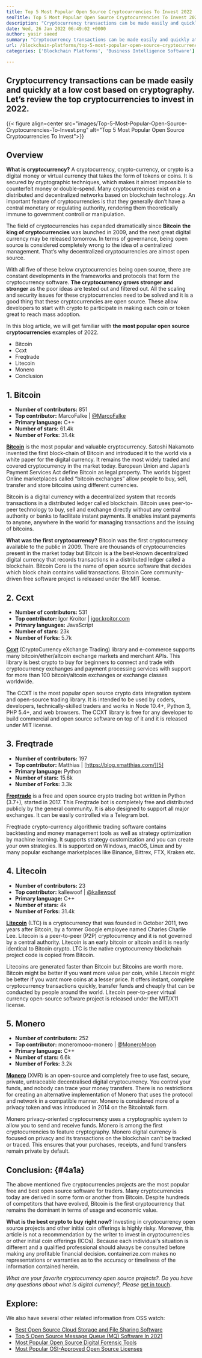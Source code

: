 ```yaml
---
title: Top 5 Most Popular Open Source Cryptocurrencies To Invest 2022
seoTitle: Top 5 Most Popular Open Source Cryptocurrencies To Invest 2022
description: "Cryptocurrency transactions can be made easily and quickly at a low cost based on cryptography. Let's review the top cryptocurrencies to invest in 2022."
date: Wed, 26 Jan 2022 06:49:02 +0000
author: yasir saeed
summary: "Cryptocurrency transactions can be made easily and quickly at a low cost based on cryptography. Let's review the top cryptocurrencies to invest in 2022."
url: /blockchain-platforms/top-5-most-popular-open-source-cryptocurrencies-to-invest/
categories: ['Blockchain Platforms', 'Business Intelligence Software']

---
```

## Cryptocurrency transactions can be made easily and quickly at a low cost based on cryptography. Let’s review the top cryptocurrencies to invest in 2022.

{{< figure align=center src="images/Top-5-Most-Popular-Open-Source-Cryptocurrencies-To-Invest.png" alt="Top 5 Most Popular Open Source Cryptocurrencies To Invest">}}  

## **Overview**

**What is cryptocurrency?** A cryptocurrency, crypto-currency, or crypto is a digital money or virtual currency that takes the form of tokens or coins. It is secured by cryptographic techniques, which makes it almost impossible to counterfeit money or double-spend. Many cryptocurrencies exist on a distributed and decentralized networks based on blockchain technology. An important feature of cryptocurrencies is that they generally don’t have a central monetary or regulating authority, rendering them theoretically immune to government controll or manipulation.

The field of cryptocurrencies has expanded dramatically since **Bitcoin** **the king of cryptocurrencies** was launched in 2009, and the next great digital currency may be released tomorrow. In terms of governance, being open source is considered completely wrong to the idea of a centralized management. That’s why decentralized cryptocurrencies are almost open source. 

With all five of these below cryptocurrencies being open source, there are constant developments in the frameworks and protocols that form the cryptocurrency software. **The cryptocurrency grows stronger and stronger** as the poor ideas are tested out and filtered out. All the scaling and security issues for these cryptocurrencies need to be solved and it is a good thing that these cryptocurrencies are open source. These allow developers to start with crypto to participate in making each coin or token great to reach mass adoption.

In this blog article, we will get familiar with **the most popular open source cryptocurrencies** examples of 2022.

  * Bitcoin
  * Ccxt
  * Freqtrade
  * Litecoin
  * Monero
  * Conclusion

## 1. Bitcoin

  * **Number of contributors:** 851
  * **Top contributor:** MarcoFalke | [@MarcoFalke][1]
  * **Primary language:** C++ 
  * **Number of stars:** 61.4k
  * **Number of Forks:** 31.4k

[**Bitcoin**][2] is the most popular and valuable cryptocurrency. Satoshi Nakamoto invented the first block-chain of Bitcoin and introduced it to the world via a white paper for the digital currency. It remains the most widely traded and covered cryptocurrency in the market today. European Union and Japan’s Payment Services Act define Bitcoin as legal property. The worlds biggest Online marketplaces called “bitcoin exchanges” allow people to buy, sell, transfer and store bitcoins using different currencies.

Bitcoin is a digital currency with a decentralized system that records transactions in a distributed ledger called blockchain. Bitcoin uses peer-to-peer technology to buy, sell and exchange directly without any central authority or banks to facilitate instant payments. It enables instant payments to anyone, anywhere in the world for managing transactions and the issuing of bitcoins. 

**What was the first cryptocurrency?** Bitcoin was the first cryptocurrency available to the public in 2009. There are thousands of cryptocurrencies present in the market today but Bitcoin is a the best-known decentralized digital currency that records transactions in a distributed ledger called a blockchain. Bitcoin Core is the name of open source software that decides which block chain contains valid transactions. Bitcoin Core community-driven free software project is released under the MIT license.

## 2. Ccxt

  * **Number of contributors:** 531
  * **Top contributor:** Igor Kroitor | [igor.kroitor.com][3]
  * **Primary languages:** JavaScript
  * **Number of stars:** 23k
  * **Number of Forks:** 5.7k

[**Ccxt**][4] (CryptoCurrency eXchange Trading) library and e-commerce supports many bitcoin/ether/altcoin exchange markets and merchant APIs. This library is best crypto to buy for beginners to connect and trade with cryptocurrency exchanges and payment processing services with support for more than 100 bitcoin/altcoin exchanges or exchange classes worldwide.

The CCXT is the most popular open source crypto data integration system and open-source trading library. It is intended to be used by coders, developers, technically-skilled traders and works in Node 10.4+, Python 3, PHP 5.4+, and web browsers. The CCXT library is free for any developer to build commercial and open source software on top of it and it is released under MIT license.

## 3. Freqtrade

  * **Number of contributors:** 197
  * **Top contributor:** Matthias | [https://blog.xmatthias.com/][5]
  * **Primary language:** Python
  * **Number of stars:** 15.6k
  * **Number of Forks:** 3.3k

**[Freqtrade][6]** is a free and open source crypto trading bot written in Python (3.7+), started in 2017. This Freqtrade bot is completely free and distributed publicly by the general community. It is also designed to support all major exchanges. It can be easily controlled via a Telegram bot.

Freqtrade crypto-currency algorithmic trading software contains backtesting and money management tools as well as strategy optimization by machine learning. It supports strategy customization and you can create your own strategies. It is supported on Windows, macOS, Linux and by many popular exchange marketplaces like Binance, Bittrex, FTX, Kraken etc.

## 4. Litecoin

  * **Number of contributors:** 23
  * **Top contributor:** kallewoof | [@kallewoof][7]
  * **Primary language:** C++
  * **Number of stars:** 4k
  * **Number of Forks:** 31.4k

**[Litecoin][8]** (LTC) is a cryptocurrency that was founded in October 2011, two years after Bitcoin, by a former Google employee named Charles Charlie Lee. Litecoin is a peer-to-peer (P2P) cryptocurrency and it is not governed by a central authority. Litecoin is an early bitcoin or altcoin and it is nearly identical to Bitcoin crypto. LTC is the native cryptocurrency blockchain project code is copied from Bitcoin.

Litecoins are generated faster than Bitcoin but Bitcoins are worth more. Bitcoin might be better if you want more value per coin, while Litecoin might be better if you want more coins at a lesser price. It offers instant, complete cryptocurrency transactions quickly, transfer funds and cheaply that can be conducted by people around the world. Litecoin peer-to-peer virtual currency open-source software project is released under the MIT/X11 license.

## 5. Monero

  * **Number of contributors:** 252
  * **Top contributor:** moneromooo-monero | [@MoneroMoon][9]
  * **Primary language:** C++
  * **Number of stars:** 6.6k
  * **Number of Forks:** 3.2k

[**Monero**][10] (XMR) is an open-source and completely free to use fast, secure, private, untraceable decentralised digital cryptocurrency. You control your funds, and nobody can trace your money transfers. There is no restrictions for creating an alternative implementation of Monero that uses the protocol and network in a compatible manner. Monero is considered more of a privacy token and was introduced in 2014 on the Bitcointalk form.

Monero privacy-oriented cryptocurrency uses a cryptographic system to allow you to send and receive funds. Monero is among the first cryptocurrencies to feature cryptography. Monero digital currency is focused on privacy and its transactions on the blockchain can’t be tracked or traced. This ensures that your purchases, receipts, and fund transfers remain private by default.

## **Conclusion:** {#4a1a}

The above mentioned five cryptocurrencies projects are the most popular free and best open source software for traders. Many cryptocurrencies today are derived in some form or another from Bitcoin. Despite hundreds of competitors that have evolved, Bitcoin is the first cryptocurrency that remains the dominant in terms of usage and economic value. 

**What is the best crypto to buy right now?** Investing in cryptocurrency open source projects and other initial coin offerings is highly risky. Moreover, this article is not a recommendation by the writer to invest in cryptocurrencies or other initial coin offerings (ICOs). Because each individual’s situation is different and a qualified professional should always be consulted before making any profitable financial decision. containerize.com makes no representations or warranties as to the accuracy or timeliness of the information contained herein.

_What are your favorite cryptocurrency open source projects?. Do you have any questions about _what is digital currency_?, Please_ [get in touch][11].

## Explore:

We also have several other related information from OSS watch:

  * [Best Open Source Cloud Storage and File Sharing Software][12]
  * [Top 5 Open Source Message Queue (MQ) Software In 2021][13]
  * [Most Popular Open Source Digital Forensic Tools][14]
  * [Most Popular OSI-Approved Open Source Licenses][15]

 [1]: https://twitter.com/spyced?lang=en
 [2]: https://github.com/bitcoin/bitcoin
 [3]: http://igor.kroitor.com/
 [4]: https://github.com/ccxt/ccxt
 [5]: https://twitter.com/liggitt?lang=en
 [6]: https://github.com/freqtrade/freqtrade
 [7]: https://twitter.com/brian_coca?lang=en
 [8]: https://github.com/litecoin-project/litecoin
 [9]: https://twitter.com/timograham?lang=en
 [10]: https://github.com/monero-project/monero
 [11]: mailto:yasir.saeed@aspose.com
 [12]: https://products.containerize.com/backup-and-sync/
 [13]: https://blog.containerize.com/2021/07/09/top-5-open-source-message-queue-software-in-2021/
 [14]: https://blog.containerize.com/2021/08/30/top-5-open-source-digital-forensic-tools-in-2021/
 [15]: https://blog.containerize.com/2021/09/23/top-5-most-popular-osi-approved-open-source-licenses-of-2021/
